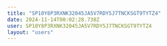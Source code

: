 ```yaml
---
title: "SP10Y8P3RXNK32045JA5V7RDY5J7TNCKSGT9TYTZ4"
date: 2024-11-14T00:02:28.738Z
user: SP10Y8P3RXNK32045JA5V7RDY5J7TNCKSGT9TYTZ4
layout: "users"
---
```

    
